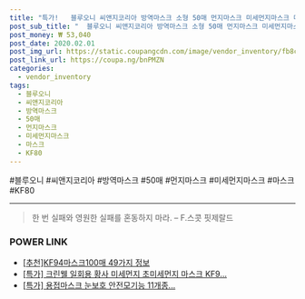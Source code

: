 ```yaml
--- 
title: "특가!   블루오니 씨앤지코리아 방역마스크 소형 50매 먼지마스크 미세먼지마스크 마스크 KF80 데일리..." 
post_sub_title: "  블루오니 씨앤지코리아 방역마스크 소형 50매 먼지마스크 미세먼지마스크 마스크 KF80 데일리마스크 황사 황사마스크" 
post_money: ₩ 53,040 
post_date: 2020.02.01 
post_img_url: https://static.coupangcdn.com/image/vendor_inventory/fb8c/93c8b68c0bbaca298fce6cd7161939c1e6d052b4b44492aaebd9c9186bd8.jpg 
post_link_url: https://coupa.ng/bnPMZN 
categories: 
  - vendor_inventory 
tags: 
  - 블루오니 
  - 씨앤지코리아 
  - 방역마스크 
  - 50매 
  - 먼지마스크 
  - 미세먼지마스크 
  - 마스크 
  - KF80 
--- 
```

  #블루오니 #씨앤지코리아 #방역마스크 #50매 #먼지마스크 #미세먼지마스크 #마스크 #KF80 
<hr> 

> 한 번 실패와 영원한 실패를 혼동하지 마라. – F.스콧 핏제랄드 


### POWER LINK

* <a href="https://blog.naver.com/fasyy4321/221786714906" target="_blank">[추천]KF94마스크100매 49가지 정보</a>
* <a href="https://blog.naver.com/sakai111/221788555581" target="_blank">[특가] 크린웰 일회용 황사 미세먼지 초미세먼지 마스크 KF9...</a>
* <a href="https://blog.naver.com/sakai111/221792246650" target="_blank">[특가] 용접마스크 눈보호 안전모기능 11개종...</a>
